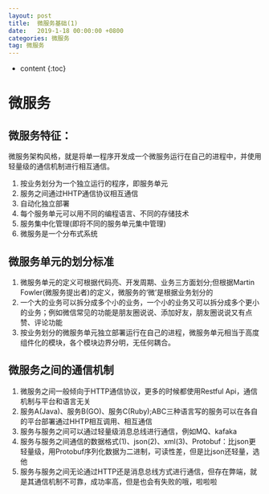 ```yaml
---
layout: post
title:  微服务基础(1)
date:   2019-1-18 00:00:00 +0800
categories: 微服务
tag: 微服务
---
```


* content
{:toc}


# 微服务
## 微服务特征：
微服务架构风格，就是将单一程序开发成一个微服务运行在自己的进程中，并使用轻量级的通信机制进行相互通信。
1. 按业务划分为一个独立运行的程序，即服务单元
2. 服务之间通过HHTP通信协议相互通信
3. 自动化独立部署
4. 每个服务单元可以用不同的编程语言、不同的存储技术
5. 服务集中化管理(即将不同的服务单元集中管理)
6. 微服务是一个分布式系统
## 微服务单元的划分标准
1. 微服务单元的定义可根据代码亮、开发周期、业务三方面划分;但根据Martin Fowler(微服务提出者)的定义，微服务的‘微’是根据业务划分的
2. 一个大的业务可以拆分成多个小的业务，一个小的业务又可以拆分成多个更小的业务；例如微信常见的功能是朋友圈说说、添加好友，朋友圈说说又有点赞、评论功能
3. 按业务划分的微服务单元独立部署运行在自己的进程，微服务单元相当于高度组件化的模块，各个模块边界分明，无任何耦合。  
## 微服务之间的通信机制
1. 微服务之间一般倾向于HTTP通信协议，更多的时候都使用Restful Api，通信机制与平台和语言无关
2. 服务A(Java)、服务B(GO)、服务C(Ruby);ABC三种语言写的服务可以在各自的平台部署通过HHTP相互调用、相互通信
3. 服务与服务之间可以通过轻量级消息总线进行通信，例如MQ、kafaka
4. 服务与服务之间通信的数据格式(1)、json(2)、xml(3)、Protobuf：比json更轻量级，用Protobuf序列化数据为二进制，可读性差，但是比json还轻量，选他
5. 服务与服务之间无论通过HTTP还是消息总线方式进行通信，但存在弊端，就是其通信机制不可靠，成功率高，但是也会有失败的哦，啦啦啦


  
